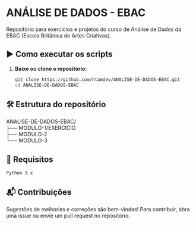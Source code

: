 # ANÁLISE DE DADOS - EBAC

Repositório para exercícios e projetos do curso de Análise de Dados da EBAC (Escola Britânica de Artes Criativas).

## ▶ Como executar os scripts

1. **Baixe ou clone o repositório:**
   ```sh
   git clone https://github.com/htamdev/ANALISE-DE-DADOS-EBAC.git
   cd ANALISE-DE-DADOS-EBAC

## 🛠 Estrutura do repositório

ANALISE-DE-DADOS-EBAC/<br>
├── MODULO-1/EXERCICIO<br>
├── MODULO-2<br>
└── MODULO-3<br>

## 📌 Requisitos

    Python 3.x


## 📬 Contribuições

Sugestões de melhorias e correções são bem-vindas! Para contribuir, abra uma issue ou envie um pull request no repositório.

